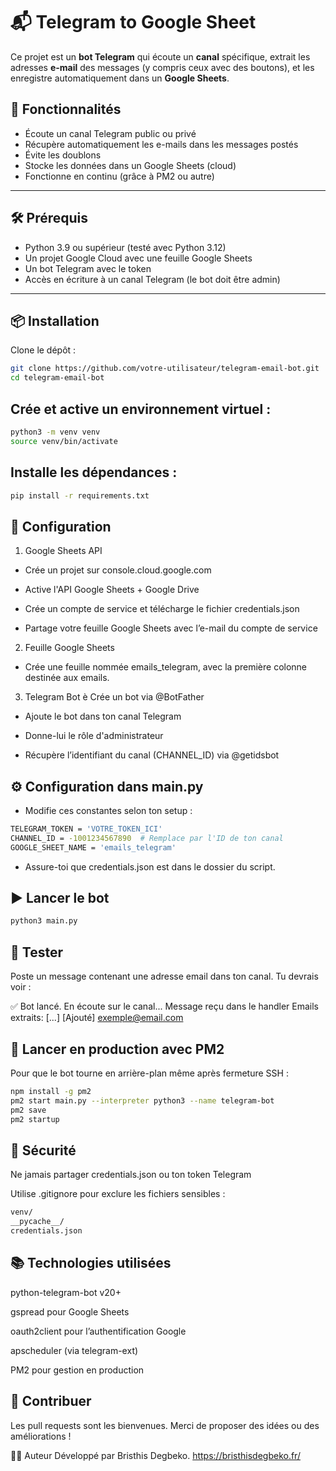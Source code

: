 # 📬 Telegram to Google Sheet

Ce projet est un **bot Telegram** qui écoute un **canal** spécifique, extrait les adresses **e-mail** des messages (y compris ceux avec des boutons), et les enregistre automatiquement dans un **Google Sheets**.

## 🚀 Fonctionnalités

- Écoute un canal Telegram public ou privé
- Récupère automatiquement les e-mails dans les messages postés
- Évite les doublons
- Stocke les données dans un Google Sheets (cloud)
- Fonctionne en continu (grâce à PM2 ou autre)

---

## 🛠️ Prérequis

- Python 3.9 ou supérieur (testé avec Python 3.12)
- Un projet Google Cloud avec une feuille Google Sheets
- Un bot Telegram avec le token
- Accès en écriture à un canal Telegram (le bot doit être admin)

---

## 📦 Installation

Clone le dépôt :

```bash
git clone https://github.com/votre-utilisateur/telegram-email-bot.git
cd telegram-email-bot
```

## Crée et active un environnement virtuel :

```bash
python3 -m venv venv
source venv/bin/activate
```
## Installe les dépendances :

```bash
pip install -r requirements.txt
```
## 🔐 Configuration

1. Google Sheets API
- Crée un projet sur console.cloud.google.com

- Active l'API Google Sheets + Google Drive

- Crée un compte de service et télécharge le fichier credentials.json

- Partage votre feuille Google Sheets avec l’e-mail du compte de service

2. Feuille Google Sheets
- Crée une feuille nommée emails_telegram, avec la première colonne destinée aux emails.

3. Telegram Bot
è Crée un bot via @BotFather

- Ajoute le bot dans ton canal Telegram

- Donne-lui le rôle d'administrateur

- Récupère l’identifiant du canal (CHANNEL_ID) via @getidsbot

## ⚙️ Configuration dans main.py

- Modifie ces constantes selon ton setup :
```bash
TELEGRAM_TOKEN = 'VOTRE_TOKEN_ICI'
CHANNEL_ID = -1001234567890  # Remplace par l'ID de ton canal
GOOGLE_SHEET_NAME = 'emails_telegram'
```
- Assure-toi que credentials.json est dans le dossier du script.

## ▶️ Lancer le bot

```bash
python3 main.py
```

## 🧪 Tester
Poste un message contenant une adresse email dans ton canal. Tu devrais voir :

✅ Bot lancé. En écoute sur le canal...
Message reçu dans le handler
Emails extraits: [...]
[Ajouté] exemple@email.com

## 📌 Lancer en production avec PM2
Pour que le bot tourne en arrière-plan même après fermeture SSH :

```bash
npm install -g pm2
pm2 start main.py --interpreter python3 --name telegram-bot
pm2 save
pm2 startup
```

## 🧼 Sécurité
Ne jamais partager credentials.json ou ton token Telegram

Utilise .gitignore pour exclure les fichiers sensibles :

```bash
venv/
__pycache__/
credentials.json
```

## 📚 Technologies utilisées
python-telegram-bot v20+

gspread pour Google Sheets

oauth2client pour l’authentification Google

apscheduler (via telegram-ext)

PM2 pour gestion en production

## 🤝 Contribuer
Les pull requests sont les bienvenues. Merci de proposer des idées ou des améliorations !

👨‍💻 Auteur
Développé par Bristhis Degbeko.
https://bristhisdegbeko.fr/
